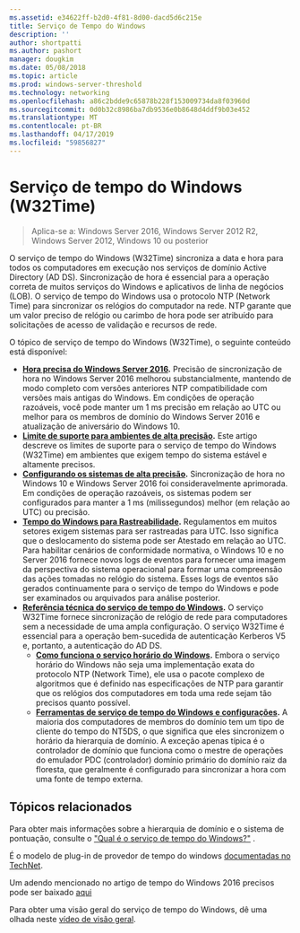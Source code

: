 ```yaml
---
ms.assetid: e34622ff-b2d0-4f81-8d00-dacd5d6c215e
title: Serviço de Tempo do Windows
description: ''
author: shortpatti
ms.author: pashort
manager: dougkim
ms.date: 05/08/2018
ms.topic: article
ms.prod: windows-server-threshold
ms.technology: networking
ms.openlocfilehash: a86c2bdde9c65878b228f153009734da8f03960d
ms.sourcegitcommit: 0d0b32c8986ba7db9536e0b8648d4ddf9b03e452
ms.translationtype: MT
ms.contentlocale: pt-BR
ms.lasthandoff: 04/17/2019
ms.locfileid: "59856827"
---
```

# <a name="windows-time-service-w32time"></a>Serviço de tempo do Windows (W32Time)

>Aplica-se a: Windows Server 2016, Windows Server 2012 R2, Windows Server 2012, Windows 10 ou posterior

O serviço de tempo do Windows (W32Time) sincroniza a data e hora para todos os computadores em execução nos serviços de domínio Active Directory (AD DS). Sincronização de hora é essencial para a operação correta de muitos serviços do Windows e aplicativos de linha de negócios (LOB). O serviço de tempo do Windows usa o protocolo NTP (Network Time) para sincronizar os relógios do computador na rede. NTP garante que um valor preciso de relógio ou carimbo de hora pode ser atribuído para solicitações de acesso de validação e recursos de rede.

O tópico de serviço de tempo do Windows (W32Time), o seguinte conteúdo está disponível:
- **[Hora precisa do Windows Server 2016](accurate-time.md).** Precisão de sincronização de hora no Windows Server 2016 melhorou substancialmente, mantendo de modo completo com versões anteriores NTP compatibilidade com versões mais antigas do Windows. Em condições de operação razoáveis, você pode manter um 1 ms precisão em relação ao UTC ou melhor para os membros de domínio do Windows Server 2016 e atualização de aniversário do Windows 10.
- **[Limite de suporte para ambientes de alta precisão](support-boundary.md).** Este artigo descreve os limites de suporte para o serviço de tempo do Windows (W32Time) em ambientes que exigem tempo do sistema estável e altamente precisos.
- **[Configurando os sistemas de alta precisão](configuring-systems-for-high-accuracy.md).** Sincronização de hora no Windows 10 e Windows Server 2016 foi consideravelmente aprimorada.  Em condições de operação razoáveis, os sistemas podem ser configurados para manter a 1 ms (milissegundos) melhor (em relação ao UTC) ou precisão.
- **[Tempo do Windows para Rastreabilidade](windows-time-for-traceability.md).** Regulamentos em muitos setores exigem sistemas para ser rastreadas para UTC.  Isso significa que o deslocamento do sistema pode ser Atestado em relação ao UTC.  Para habilitar cenários de conformidade normativa, o Windows 10 e no Server 2016 fornece novos logs de eventos para fornecer uma imagem da perspectiva do sistema operacional para formar uma compreensão das ações tomadas no relógio do sistema.  Esses logs de eventos são gerados continuamente para o serviço de tempo do Windows e pode ser examinados ou arquivados para análise posterior.
- **[Referência técnica do serviço de tempo do Windows](windows-time-service-tech-ref.md).** O serviço W32Time fornece sincronização de relógio de rede para computadores sem a necessidade de uma ampla configuração. O serviço W32Time é essencial para a operação bem-sucedida de autenticação Kerberos V5 e, portanto, a autenticação do AD DS.
    - **[Como funciona o serviço horário do Windows](How-the-Windows-Time-Service-Works.md).** Embora o serviço horário do Windows não seja uma implementação exata do protocolo NTP (Network Time), ele usa o pacote complexo de algoritmos que é definido nas especificações de NTP para garantir que os relógios dos computadores em toda uma rede sejam tão precisos quanto possível.
    - **[Ferramentas de serviço de tempo do Windows e configurações](Windows-Time-Service-Tools-and-Settings.md).** A maioria dos computadores de membros do domínio tem um tipo de cliente do tempo do NT5DS, o que significa que eles sincronizem o horário da hierarquia de domínio. A exceção apenas típica é o controlador de domínio que funciona como o mestre de operações do emulador PDC (controlador) domínio primário do domínio raiz da floresta, que geralmente é configurado para sincronizar a hora com uma fonte de tempo externa.


## <a name="related-topics"></a>Tópicos relacionados
Para obter mais informações sobre a hierarquia de domínio e o sistema de pontuação, consulte o ["Qual é o serviço de tempo do Windows?"](https://blogs.msdn.microsoft.com/w32time/2007/07/07/what-is-windows-time-service/) .

É o modelo de plug-in de provedor de tempo do windows [documentadas no TechNet](https://msdn.microsoft.com/library/windows/desktop/ms725475%28v=vs.85%29.aspx).

Um adendo mencionado no artigo de tempo do Windows 2016 precisos pode ser baixado [aqui](https://windocs.blob.core.windows.net/windocs/WindowsTimeSyncAccuracy_Addendum.pdf)

Para obter uma visão geral do serviço de tempo do Windows, dê uma olhada neste [vídeo de visão geral](https://aka.ms/WS2016TimeVideo).

<!-- In this guide
In this guide:
Windows Accurate Time
High Accuracy
Support Boundary
Configuration for High Accuracy
Traceability for Compliance
Best Practices
Technical Reference
How the Windows Time Service Works
Windows Time Service Tools and Settings
-->

